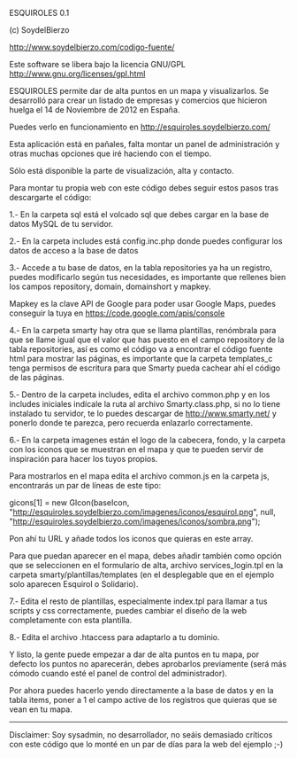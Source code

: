 ESQUIROLES 0.1

(c) SoydelBierzo

http://www.soydelbierzo.com/codigo-fuente/

Este software se libera bajo la licencia GNU/GPL
http://www.gnu.org/licenses/gpl.html

ESQUIROLES permite dar de alta puntos en un mapa y visualizarlos. Se desarrolló para crear un listado de empresas y comercios que hicieron huelga el 14 de Noviembre de 2012 en España.

Puedes verlo en funcionamiento en http://esquiroles.soydelbierzo.com/

Esta aplicación está en pañales, falta montar un panel de administración y otras muchas opciones que iré haciendo con el tiempo.

Sólo está disponible la parte de visualización, alta y contacto.

Para montar tu propia web con este código debes seguir estos pasos tras descargarte el código:

1.- En la carpeta sql está el volcado sql que debes cargar en la base de datos MySQL de tu servidor.

2.- En la carpeta includes está config.inc.php donde puedes configurar los datos de acceso a la base de datos

3.- Accede a tu base de datos, en la tabla repositories ya ha un registro, puedes modificarlo según tus necesidades, es importante que rellenes bien los campos repository, domain, domainshort y mapkey.

Mapkey es la clave API de Google para poder usar Google Maps, puedes conseguir la tuya en https://code.google.com/apis/console

4.- En la carpeta smarty hay otra que se llama plantillas, renómbrala para que se llame igual que el valor que has puesto en el campo repository de la tabla repositories, así es como el código va a encontrar el código fuente html para mostrar las páginas, es importante que la carpeta templates_c tenga permisos de escritura para que Smarty pueda cachear ahí el código de las páginas.

5.- Dentro de la carpeta includes, edita el archivo common.php y en los includes iniciales indícale la ruta al archivo Smarty.class.php, si no lo tiene instalado tu servidor, te lo puedes descargar de http://www.smarty.net/ y ponerlo donde te parezca, pero recuerda enlazarlo correctamente.

6.- En la carpeta imagenes están el logo de la cabecera, fondo, y la carpeta con los iconos que se muestran en el mapa y que te pueden servir de inspiración para hacer los tuyos propios.

Para mostrarlos en el mapa edita el archivo common.js en la carpeta js, encontrarás un par de líneas de este tipo:

gicons[1] = new GIcon(baseIcon, "http://esquiroles.soydelbierzo.com/imagenes/iconos/esquirol.png", null, "http://esquiroles.soydelbierzo.com/imagenes/iconos/sombra.png");

Pon ahí tu URL y añade todos los iconos que quieras en este array.

Para que puedan aparecer en el mapa, debes añadir también como opción que se seleccionen en el formulario de alta, archivo services_login.tpl en la carpeta smarty/plantillas/templates (en el desplegable que en el ejemplo solo aparecen Esquirol o Solidario).

7.- Edita el resto de plantillas, especialmente index.tpl para llamar a tus scripts y css correctamente, puedes cambiar el diseño de la web completamente con esta plantilla.

8.- Edita el archivo .htaccess para adaptarlo a tu dominio. 

Y listo, la gente puede empezar a dar de alta puntos en tu mapa, por defecto los puntos no aparecerán, debes aprobarlos previamente (será más cómodo cuando esté el panel de control del administrador).

Por ahora puedes hacerlo yendo directamente a la base de datos y en la tabla items, poner a 1 el campo active de los registros que quieras que se vean en tu mapa.

---------------------------------------------------------------

Disclaimer: Soy sysadmin, no desarrollador, no seáis demasiado críticos con este código que lo monté en un par de días para la web del ejemplo ;-)
